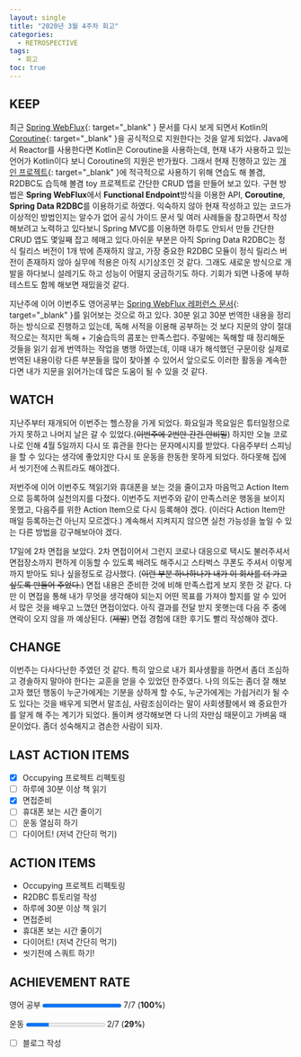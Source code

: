 ```yaml
---
layout: single
title: "2020년 3월 4주차 회고"
categories:
  - RETROSPECTIVE
tags:
  - 회고
toc: true
---
```


## KEEP

최근 [Spring WebFlux](https://docs.spring.io/spring/docs/current/spring-framework-reference/web-reactive.html){: target="\_blank" } 문서를 다시 보게 되면서 Kotlin의 [Coroutine](https://docs.spring.io/spring/docs/current/spring-framework-reference/languages.html#coroutines){: target="\_blank" }을 공식적으로 지원한다는 것을 알게 되었다. Java에서 Reactor를 사용한다면 Kotlin은 Coroutine을 사용하는데, 현재 내가 사용하고 있는 언어가 Kotlin이다 보니 Coroutine의 지원은 반가웠다. 그래서 현재 진행하고 있는 [개인 프로젝트](https://github.com/veluxer62/occupying){: target="\_blank" }에 적극적으로 사용하기 위해 연습도 해 볼겸, R2DBC도 습득해 볼겸 toy 프로젝트로 간단한 CRUD 앱을 만들어 보고 있다. 구현 방법은 **Spring WebFlux**에서 **Functional Endpoint**방식을 이용한 API, **Coroutine**, **Spring Data R2DBC**를 이용하기로 하였다. 익숙하지 않아 현재 작성하고 있는 코드가 이상적인 방법인지는 알수가 없어 공식 가이드 문서 및 여러 사례들을 참고하면서 작성해보려고 노력하고 있다보니 Spring MVC를 이용하면 하루도 안되서 만들 간단한 CRUD 앱도 몇일째 잡고 헤매고 있다.아쉬운 부분은 아직 Spring Data R2DBC는 정식 릴리스 버전이 1개 밖에 존재하지 않고, 가장 중요한 R2DBC 모듈이 정식 릴리스 버전이 존재하지 않아 실무에 적용은 아직 시기상조인 것 같다. 그래도 새로운 방식으로 개발을 하다보니 설레기도 하고 성능이 어떨지 궁금하기도 하다. 기회가 되면 나중에 부하 테스트도 함께 해보면 재밌을것 같다.

지난주에 이어 이번주도 영어공부는 [Spring WebFlux 레퍼런스 문서](https://docs.spring.io/spring/docs/current/spring-framework-reference/web-reactive.html){: target="\_blank" }를 읽어보는 것으로 하고 있다. 30분 읽고 30분 번역한 내용을 정리하는 방식으로 진행하고 있는데, 독해 서적을 이용해 공부하는 것 보다 지문의 양이 절대적으로는 적지만 독해 + 기술습득의 콤포는 만족스럽다. 주말에는 독해할 때 정리해둔 것들을 읽기 쉽게 번역하는 작업을 병행 하였는데, 이때 내가 해석했던 구문이랑 실제로 번역된 내용이랑 다른 부분들을 많이 찾아볼 수 있어서 앞으로도 이러한 활동을 계속한다면 내가 지문을 읽어가는데 많은 도움이 될 수 있을 것 같다.

## WATCH

지난주부터 재개되어 이번주는 헬스장을 가게 되었다. 화요일과 목요일은 튜터일정으로 가지 못하고 나머지 날은 갈 수 있었다.(~~이번주에 2번만 간건 안비밀~~) 하지만 오늘 코로나로 인해 4월 5일까지 다시 또 휴관을 한다는 문자메시지를 받았다. 다음주부터 스피닝을 할 수 있다는 생각에 좋았지만 다시 또 운동을 한동한 못하게 되었다. 하다못해 집에서 씻기전에 스쿼트라도 해야겠다.

저번주에 이어 이번주도 책읽기와 휴대폰을 보는 것을 줄이고자 마음먹고 Action Item으로 등록하여 실천의지를 다졌다. 이번주도 저번주와 같이 만족스러운 행동을 보이지 못했고, 다음주를 위한 Action Item으로 다시 등록해야 겠다. (이러다 Action Item만 매일 등록하는건 아닌지 모르겠다.) 계속해서 지켜지지 않으면 실천 가능성을 높일 수 있는 다른 방법을 강구해보아야 겠다.

17일에 2차 면접을 보았다. 2차 면접이어서 그런지 코로나 대응으로 택시도 불러주셔서 면접장소까지 편하게 이동할 수 있도록 배려도 해주시고 스타벅스 쿠폰도 주셔서 이렇게까지 받아도 되나 싶을정도로 감사했다. (~~이런 부분 하나하나가 내가 이 회사를 더 가고 싶도록 만들어 주었다.~~) 면접 내용은 준비한 것에 비해 만족스럽게 보지 못한 것 같다. 다만 이 면접을 통해 내가 무엇을 생각해야 되는지 어떤 목표를 가져야 할지를 알 수 있어서 많은 것을 배우고 느꼈던 면접이었다. 아직 결과를 전달 받지 못햇는데 다음 주 중에 연락이 오지 않을 까 예상된다. (~~제발~~) 면접 경험에 대한 후기도 빨리 작성해야 겠다.

## CHANGE

이번주는 다사다난한 주였던 것 같다. 특히 앞으로 내가 회사생활을 하면서 좀더 조심하고 경솔하지 말아야 한다는 교훈을 얻을 수 있었던 한주였다.
나의 의도는 좀더 잘 해보고자 했던 행동이 누군가에게는 기분을 상하게 할 수도, 누군가에게는 가쉽거리가 될 수도 있다는 것을 배우게 되면서 말조심, 사람조심이라는 말이 사회생활에서 왜 중요한가를 알게 해 주는 계기가 되었다. 돌이켜 생각해보면 다 나의 자만심 때문이고 가벼움 때문이었다. 좀더 성숙해지고 겸손한 사람이 되자.

## LAST ACTION ITEMS

- [x] Occupying 프로젝트 리펙토링
- [ ] 하루에 30분 이상 책 읽기
- [x] 면접준비
- [ ] 휴대폰 보는 시간 줄이기
- [ ] 운동 열심히 하기
- [ ] 다이어트! (저녁 간단히 먹기)

## ACTION ITEMS

- Occupying 프로젝트 리펙토링
- R2DBC 튜토리얼 작성
- 하루에 30분 이상 책 읽기
- 면접준비
- 휴대폰 보는 시간 줄이기
- 다이어트! (저녁 간단히 먹기)
- 씻기전에 스쿼트 하기!

## ACHIEVEMENT RATE

영어 공부
<progress value="7" max="7"></progress>
7/7 (<b>100%</b>)

운동
<progress value="2" max="7"></progress>
2/7 (<b>29%</b>)

- [ ] 블로그 작성
